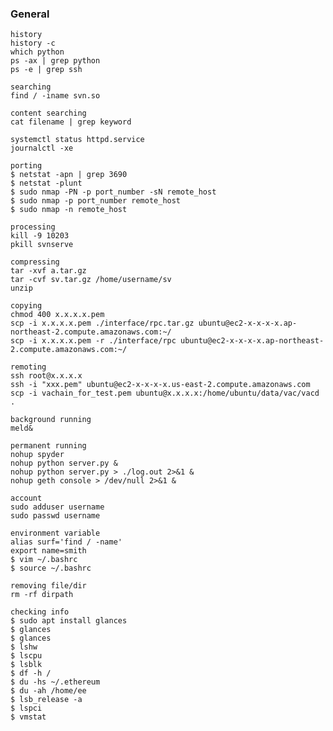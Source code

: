### General

    history
    history -c
    which python
    ps -ax | grep python
    ps -e | grep ssh
    
    searching
    find / -iname svn.so
    
    content searching
    cat filename | grep keyword
    
    systemctl status httpd.service
    journalctl -xe
    
    porting
    $ netstat -apn | grep 3690
    $ netstat -plunt
    $ sudo nmap -PN -p port_number -sN remote_host
    $ sudo nmap -p port_number remote_host
    $ sudo nmap -n remote_host
    
    processing
    kill -9 10203
    pkill svnserve
    
    compressing
    tar -xvf a.tar.gz
    tar -cvf sv.tar.gz /home/username/sv
    unzip
    
    copying
    chmod 400 x.x.x.x.pem
    scp -i x.x.x.x.pem ./interface/rpc.tar.gz ubuntu@ec2-x-x-x-x.ap-northeast-2.compute.amazonaws.com:~/
    scp -i x.x.x.x.pem -r ./interface/rpc ubuntu@ec2-x-x-x-x.ap-northeast-2.compute.amazonaws.com:~/
    
    remoting
    ssh root@x.x.x.x
    ssh -i "xxx.pem" ubuntu@ec2-x-x-x-x.us-east-2.compute.amazonaws.com
    scp -i vachain_for_test.pem ubuntu@x.x.x.x:/home/ubuntu/data/vac/vacd .
    
    background running
    meld&
    
    permanent running
    nohup spyder
    nohup python server.py &
    nohup python server.py > ./log.out 2>&1 &
    nohup geth console > /dev/null 2>&1 &
    
    account
    sudo adduser username
    sudo passwd username
    
    environment variable
    alias surf='find / -name'
    export name=smith
    $ vim ~/.bashrc
    $ source ~/.bashrc
    
    removing file/dir
    rm -rf dirpath
    
    checking info
    $ sudo apt install glances
    $ glances
    $ glances
    $ lshw
    $ lscpu
    $ lsblk
    $ df -h /
    $ du -hs ~/.ethereum
    $ du -ah /home/ee
    $ lsb_release -a
    $ lspci
    $ vmstat
    
